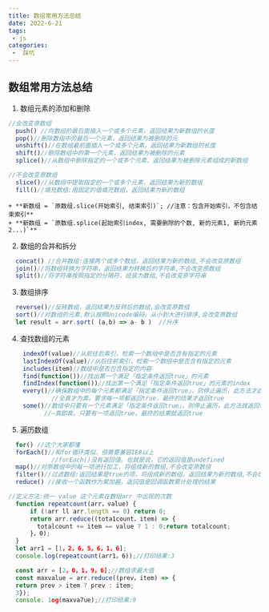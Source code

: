```yaml
---
title: 数组常用方法总结
date: 2022-6-21
tags:
 - js
categories:
 -  踩坑
---   
```

## 数组常用方法总结   
1. 数组元素的添加和删除
```js  
//会改变原数组
  push() //向数组的最后面插入一个或多个元素，返回结果为新数组的长度
  pop()//删除数组中的最后一个元素，返回结果为被删除的元
  unshift()//在数组最前面插入一个或多个元素，返回结果为新数组的长度
  shift()//删除数组中的第一个元素，返回结果为被删除的元素
  splice()//从数组中删除指定的一个或多个元素，返回结果为被删除元素组成的新数组

//不会改变原数组
  slice()//从数组中提取指定的一个或多个元素，返回结果为新的数组
  fill()//填充数组:用固定的值填充数组，返回结果为新的数组  
```  
    + **新数组 = `原数组.slice(开始索引, 结束索引)`; //注意：包含开始索引，不包含结束索引**
    + **新数组 = `原数组.splice(起始索引index, 需要删除的个数, 新的元素1, 新的元素2...)`**  
2. 数组的合并和拆分
```js  
  concat() //合并数组:连接两个或多个数组，返回结果为新的数组,不会改变原数组
  join()//将数组转换为字符串，返回结果为转换后的字符串,不会改变原数组
  split()//将字符串按照指定的分隔符，组装为数组,不会改变原字符串  
```  
3. 数组排序
```js  
  reverse()//反转数组，返回结果为反转后的数组,会改变原数组
  sort()//对数组的元素,默认按照Unicode编码，从小到大进行排序,会改变原数组  
  let result = arr.sort( (a,b) => a- b )  //升序  
```  
4. 查找数组的元素
```js
    indexOf(value)//从前往后索引，检索一个数组中是否含有指定的元素
    lastIndexOf(value)//从后往前索引，检索一个数组中是否含有指定的元素
    includes(item)//数组中是否包含指定的内容
    find(function())//找出第一个满足「指定条件返回true」的元素
    findIndex(function())//找出第一个满足「指定条件返回true」的元素的index
    every()//确保数组中的每个元素都满足「指定条件返回true」，则停止遍历，此方法才返回true,
            //全真才为真。要求每一项都返回true，最终的结果才返回true
    some()//数组中只要有一个元素满足「指定条件返回true」，则停止遍历，此方法就返回true
          //—真即真。只要有一项返回true，最终的结果就返回true
```  
5. 遍历数组  
```js  
  for() //这个大家都懂
  forEach()//和for循环类似，但需要兼容IE8以上
            //forEach()没有返回值。也就是说，它的返回值是undefined
  map()//对原数组中的每一项进行加工，将组成新的数组,不会改变原数组
  filter()//过滤数组:返回结果是true的项，将组成新的数组，返回结果为新的数组,不会改变原数组
  reduce() //接收一个函数作为累加器，返回值是回调函数累计处理的结果  
```  
```js  
//定义方法:统一 value 这个元素在数组arr 中出现的次数
  function repeatcount(arr，value) {
      if (!arr ll arr.length == 0) return 0;
      return arr.reduce((tota1count，item) => {
        totalcount += item == value ? 1 : 0;return totalcount;
      }，0);
  }
  let arr1 = [1，2，6，5，6，1，6];
  console.log(repeatcount(arr1，6));//打印结果:3  
```  
```js  
  const arr = [2，0，1，9，6];//数组求最大值
  const maxvalue = arr.reduce((prev，item) => {
  return prev > item ? prev : item;
  3});
  console. 1og(maxva7ue);//打印结果:9   
```




 












